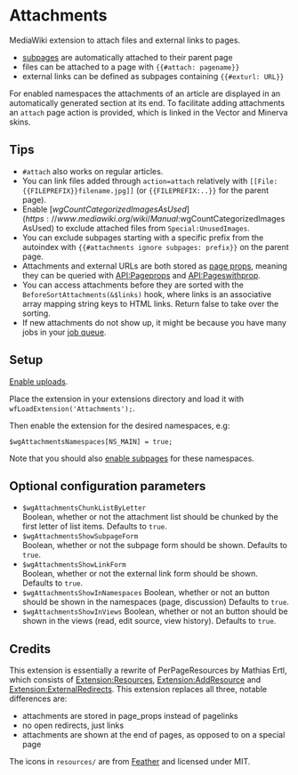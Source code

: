 # Attachments

MediaWiki extension to attach files and external links to pages.

* [subpages](https://www.mediawiki.org/wiki/Help:Subpages) are automatically attached to their parent page
* files can be attached to a page with `{{#attach: pagename}}`
* external links can be defined as subpages containing `{{#exturl: URL}}`

For enabled namespaces the attachments of an article are displayed in an automatically generated section at its end. To facilitate adding attachments an `attach` page action is provided, which is linked in the Vector and Minerva skins.

## Tips

* `#attach` also works on regular articles.
* You can link files added through `action=attach` relatively with `[[File:{{FILEPREFIX}}filename.jpg]]` (or `{{FILEPREFIX:..}}` for the parent page).
* Enable [$wgCountCategorizedImagesAsUsed](https://www.mediawiki.org/wiki/Manual:$wgCountCategorizedImagesAsUsed) to exclude attached files from `Special:UnusedImages`.
* You can exclude subpages starting with a specific prefix from the autoindex with `{{#attachments ignore subpages: prefix}}` on the parent page.
* Attachments and external URLs are both stored as [page props](https://www.mediawiki.org/wiki/Manual:Page_props_table), meaning they can be queried with [API:Pageprops](https://www.mediawiki.org/wiki/API:Pageprops) and [API:Pageswithprop](https://www.mediawiki.org/wiki/API:Pageswithprop).
* You can access attachments before they are sorted with the `BeforeSortAttachments(&$links)` hook, where links is an associative array mapping string keys to HTML links. Return false to take over the sorting.
* If new attachments do not show up, it might be because you have many jobs in your [job queue](https://www.mediawiki.org/wiki/Manual:Job_queue).

## Setup

[Enable uploads](https://www.mediawiki.org/wiki/Manual:Configuring_file_uploads#Setting_uploads_on/off).

Place the extension in your extensions directory and load it with `wfLoadExtension('Attachments');`.

Then enable the extension for the desired namespaces, e.g:

	$wgAttachmentsNamespaces[NS_MAIN] = true;

Note that you should also [enable subpages](https://www.mediawiki.org/wiki/Manual:LocalSettings.php#Enabling_subpages) for these namespaces.

## Optional configuration parameters

* `$wgAttachmentsChunkListByLetter`  
  Boolean, whether or not the attachment list should be chunked by the first
  letter of list items. Defaults to `true`.
* `$wgAttachmentsShowSubpageForm`  
  Boolean, whether or not the subpage form should be shown. Defaults to `true`.
* `$wgAttachmentsShowLinkForm`  
  Boolean, whether or not the external link form should be shown. Defaults to `true`.
* `$wgAttachmentsShowInNamespaces`
  Boolean, whether or not an button should be shown in the namespaces (page, discussion) Defaults to `true`.
* `$wgAttachmentsShowInViews`
  Boolean, whether or not an button should be shown in the views (read, edit source, view history). Defaults to `true`.

## Credits

This extension is essentially a rewrite of PerPageResources by Mathias Ertl, which consists of [Extension:Resources](https://fs.fsinf.at/wiki/Resources), [Extension:AddResource](https://fs.fsinf.at/wiki/AddResource) and [Extension:ExternalRedirects](https://github.com/mathiasertl/ExternalRedirects). This extension replaces all three, notable differences are:

* attachments are stored in page\_props instead of pagelinks
* no open redirects, just links
* attachments are shown at the end of pages, as opposed to on a special page

The icons in `resources/` are from [Feather](https://feathericons.com/) and licensed under MIT.
